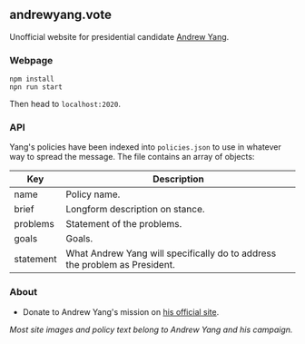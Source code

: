 ## andrewyang.vote

[yang2020]: https://yang2020.com

Unofficial website for presidential candidate [Andrew Yang][yang2020].

### Webpage

```
npm install
npn run start
```

Then head to `localhost:2020`.

### API

Yang's policies have been indexed into `policies.json` to use in whatever way
to spread the message. The file contains an array of objects:

| Key       | Description                                                                |
|-----------|----------------------------------------------------------------------------|
| name      | Policy name.                                                               |
| brief     | Longform description on stance.                                            |
| problems  | Statement of the problems.                                                 |
| goals     | Goals.                                                                     |
| statement | What Andrew Yang will specifically do to address the problem as President. |

### About

- Donate to Andrew Yang's mission on [his official site][yang2020].

*Most site images and policy text belong to Andrew Yang and his campaign.*
